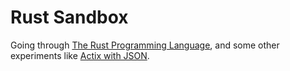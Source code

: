 
# Rust Sandbox

Going through [The Rust Programming Language][the-rust-book], and some other experiments
like [Actix with JSON](./actix).

[the-rust-book]: https://doc.rust-lang.org/stable/book/title-page.html

